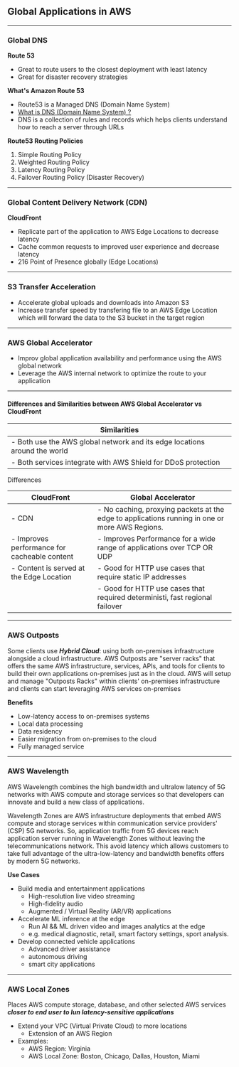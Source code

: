 ## Global Applications in AWS

---
### Global DNS
**Route 53**
- Great to route users to the closest deployment with least latency
- Great for disaster recovery strategies

**What's Amazon Route 53**
- Route53 is a Managed DNS (Domain Name System)
- [What is DNS (Domain Name System) ?](https://www.youtube.com/watch?v=nyH0nYhMW9M)
- DNS is a collection of rules and records which helps clients understand how to reach a server through URLs

**Route53 Routing Policies**

1. Simple Routing Policy
2. Weighted Routing Policy
3. Latency Routing Policy
4. Failover Routing Policy (Disaster Recovery)

---
### Global Content Delivery Network (CDN)
**CloudFront**
- Replicate part of the application to AWS Edge Locations to decrease latency
- Cache common requests to improved user experience and decrease latency
- 216 Point of Presence globally (Edge Locations)


---

### S3 Transfer Acceleration
- Accelerate global uploads and downloads into Amazon S3
- Increase transfer speed by transfering file to an AWS Edge Location which will forward the data to the S3 bucket in the target region

--- 

### AWS Global Accelerator
- Improv global application availability and performance using the AWS global network
- Leverage the AWS internal network to optimize the route to your application

---

#### Differences and Similarities between AWS Global Accelerator vs CloudFront
|Similarities                                                               |
|---------------------------------------------------------------------------|
| - Both use the AWS global network and its edge locations around the world |
| - Both services integrate with AWS Shield for DDoS protection             |

Differences  

| CloudFront                                   | Global Accelerator                     |
|----------------------------------------------|-----------------------------------------|
| - CDN                                        | - No caching, proxying packets at the edge to applications running in one or more AWS Regions. |
| - Improves performance for cacheable content | - Improves Performance for a wide range of applications over TCP OR UDP |
| - Content is served at the Edge Location     | - Good for HTTP use cases that require static IP addresses |
|                                              | - Good for HTTP use cases that required deterministi, fast regional failover |

---

### AWS Outposts

Some clients use ***Hybrid Cloud***: using both on-premises infrastructure alongside a cloud infrastructure.
AWS Outposts are "server racks" that offers the same AWS infrastructure, services, APIs, and tools for clients to build their own applications on-premises just as in the cloud.
AWS will setup and manage "Outposts Racks" within clients' on-premises infrastructure and clients can start leveraging AWS services on-premises

**Benefits**
- Low-latency access to on-premises systems
- Local data processing
- Data residency 
- Easier migration from on-premises to the cloud
- Fully managed service

---

### AWS Wavelength
AWS Wavelength combines the high bandwidth and ultralow latency of 5G networks with AWS compute and storage services so that developers can innovate and build a new class of applications.

Wavelength Zones are AWS infrastructure deployments that embed AWS compute and storage services within communication service providers' (CSP) 5G networks.
So, application traffic from 5G devices reach application server running in Wavelength Zones without leaving the telecommunications network.
This avoid latency which allows customers to take full advantage of the ultra-low-latency and bandwidth benefits offers by modern 5G networks.

**Use Cases**
- Build media and entertainment applications
	- High-resolution live video streaming
	- High-fidelity audio
	- Augmented / Virtual Reality (AR/VR) applications
- Accelerate ML inference at the edge
	- Run AI && ML driven video and images analytics at the edge 
	- e.g. medical diagnostic, retail, smart factory settings, sport analysis.
- Develop connected vehicle applications
	- Advanced driver assistance
	- autonomous driving
	- smart city applications

---

### AWS Local Zones
Places AWS compute storage, database, and other selected AWS services ***closer to end user to lun latency-sensitive applications***
- Extend your VPC (Virtual Private Cloud) to more locations
	- Extension of an AWS Region
- Examples:
	- AWS Region: Virginia
	- AWS Local Zone: Boston, Chicago, Dallas, Houston, Miami
